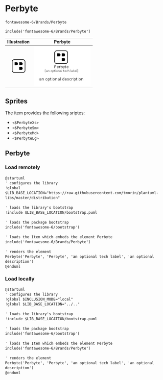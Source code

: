 # Perbyte


```text
fontawesome-6/Brands/Perbyte
```

```text
include('fontawesome-6/Brands/Perbyte')
```



| Illustration | Perbyte |
| :---: | :---: |
| ![illustration for Illustration](../../fontawesome-6/Brands/Perbyte.png) | ![illustration for Perbyte](../../fontawesome-6/Brands/Perbyte.Local.png) |



## Sprites
The item provides the following sriptes:

- `<$PerbyteXs>`
- `<$PerbyteSm>`
- `<$PerbyteMd>`
- `<$PerbyteLg>`





## Perbyte

### Load remotely
```plantuml
@startuml
' configures the library
!global $LIB_BASE_LOCATION="https://raw.githubusercontent.com/tmorin/plantuml-libs/master/distribution"

' loads the library's bootstrap
!include $LIB_BASE_LOCATION/bootstrap.puml

' loads the package bootstrap
include('fontawesome-6/bootstrap')

' loads the Item which embeds the element Perbyte
include('fontawesome-6/Brands/Perbyte')

' renders the element
Perbyte('Perbyte', 'Perbyte', 'an optional tech label', 'an optional description')
@enduml
```

### Load locally
```plantuml
@startuml
' configures the library
!global $INCLUSION_MODE="local"
!global $LIB_BASE_LOCATION="../.."

' loads the library's bootstrap
!include $LIB_BASE_LOCATION/bootstrap.puml

' loads the package bootstrap
include('fontawesome-6/bootstrap')

' loads the Item which embeds the element Perbyte
include('fontawesome-6/Brands/Perbyte')

' renders the element
Perbyte('Perbyte', 'Perbyte', 'an optional tech label', 'an optional description')
@enduml
```

